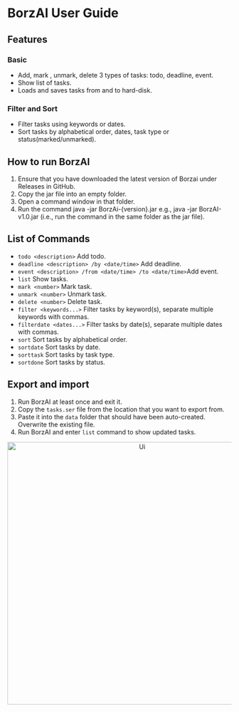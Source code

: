 # BorzAI User Guide

## Features

### Basic

- Add, mark , unmark, delete 3 types of tasks: todo, deadline, event.
- Show list of tasks.
- Loads and saves tasks from and to hard-disk.

### Filter and Sort

- Filter tasks using keywords or dates.
- Sort tasks by alphabetical order, dates, task type or status(marked/unmarked).

## How to run BorzAI

1. Ensure that you have downloaded the latest version of Borzai under Releases in GitHub.
2. Copy the jar file into an empty folder.
3. Open a command window in that folder.
4. Run the command java -jar BorzAi-{version}.jar e.g., java -jar BorzAI-v1.0.jar (i.e., run the command in the same
   folder as the jar file).

## List of Commands

- `todo <description>` Add todo.
- `deadline <description> /by <date/time>` Add deadline.
- `event <description> /from <date/time> /to <date/time>`Add event.
- `list` Show tasks.
- `mark <number>` Mark task.
- `unmark <number>` Unmark task.
- `delete <number>` Delete task.
- `filter <keywords...>` Filter tasks by keyword(s), separate multiple keywords with commas.
- `filterdate <dates...>` Filter tasks by date(s), separate multiple dates with commas.
- `sort` Sort tasks by alphabetical order.
- `sortdate` Sort tasks by date.
- `sorttask` Sort tasks by task type.
- `sortdone` Sort tasks by status.

## Export and import

1. Run BorzAI at least once and exit it.
2. Copy the `tasks.ser` file from the location that you want to export from.
3. Paste it into the `data` folder that should have been auto-created. Overwrite the existing file.
4. Run BorzAI and enter `list` command to show updated tasks.

<div style="text-align:center">
   <img width="590" alt="Ui" src="https://user-images.githubusercontent.com/97421565/220763976-1de030d8-524c-47a3-a534-2852a775d466.png">
</div>
